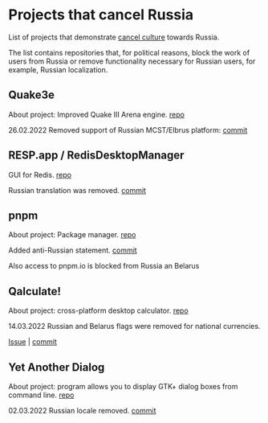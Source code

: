 # Projects that cancel Russia

List of projects that demonstrate [cancel culture](https://en.wikipedia.org/wiki/Cancel_culture) towards Russia.

The list contains repositories that, for political reasons, block the work of users from Russia or remove functionality necessary for Russian users, for example, Russian localization.

## Quake3e

About project: Improved Quake III Arena engine. [repo](https://github.com/ec-/Quake3e)

26.02.2022 Removed support of Russian MCST/Elbrus platform: [commit](https://github.com/ec-/Quake3e/commit/50167f34e361bac156315e53efccb5a5d4acac80)


## RESP.app / RedisDesktopManager
GUI for Redis. [repo](https://github.com/uglide/RedisDesktopManager/)

Russian translation was removed. [commit](https://github.com/uglide/RedisDesktopManager/commit/8b2b357d9d233100f84a69f81ed22b8caa04fa22)


## pnpm

About project: Package manager. [repo](https://github.com/pnpm/pnpm/)

Added anti-Russian statement. [commit](https://github.com/pnpm/pnpm/commit/3c328ec465c597ff558c1f38afbfe2a0c1b02a83)

Also access to pnpm.io is blocked from Russia an Belarus


## Qalculate!

About project: cross-platform desktop calculator. [repo](https://github.com/Qalculate/qalculate-gtk)

14.03.2022 Russian and Belarus flags were removed for national currencies.

[Issue](https://github.com/Qalculate/qalculate-gtk/issues/389) | [commit](https://github.com/Qalculate/qalculate-gtk/commit/74c7413429b386f08028565f16f537204217b456)


## Yet Another Dialog

About project: program allows you to display GTK+ dialog boxes from command line. [repo](https://github.com/v1cont/yad)

02.03.2022 Russian locale removed. [commit](https://github.com/v1cont/yad/commit/e38f7fa71aa9b2dff408ae14ca7133e4fdc4b02a)
